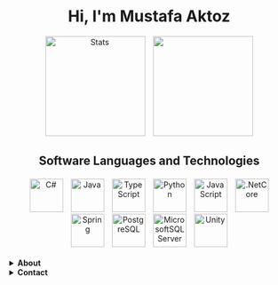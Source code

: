 <div>
  <div align="center">
  <h1>Hi, I'm Mustafa Aktoz</h1>
  <div>
    <a href="https://github-readme-stats.vercel.app/api?username=MustafaAktoz&show_icons=true&theme=tokyonight&hide_border=true"><img style="height: 180px; margin-left: 5px; margin-right: 5px;" src="https://github-readme-stats.vercel.app/api?username=MustafaAktoz&show_icons=true&theme=tokyonight&hide_border=true" alt="Stats"/></a>
    <a href="https://github-readme-stats.vercel.app/api/top-langs/?username=MustafaAktoz&layout=compact&theme=tokyonight&hide_border=true"><img style="height: 180px; margin-left: 5px; margin-right: 5px;" src="https://github-readme-stats.vercel.app/api/top-langs/?username=MustafaAktoz&layout=compact&theme=tokyonight&hide_border=true" alt=""/></a>
  </div>
    <div>
      <h2>Software Languages and Technologies</h2>
      <div style="margin-top: 20px;">
        <img style="height: 60px; width: 60px; margin-left: 5px; margin-right: 5px;" src="https://cdn.jsdelivr.net/gh/devicons/devicon/icons/csharp/csharp-original.svg" alt="C#"/>
        <img style="height: 60px; width: 60px; margin-left: 5px; margin-right: 5px;" src="https://cdn.jsdelivr.net/gh/devicons/devicon/icons/java/java-original-wordmark.svg" alt="Java"/>
        <img style="height: 60px; width: 60px; margin-left: 5px; margin-right: 5px;" src="https://cdn.jsdelivr.net/gh/devicons/devicon/icons/typescript/typescript-original.svg" alt="TypeScript"/>
        <img style="height: 60px; width: 60px; margin-left: 5px; margin-right: 5px;" src="https://cdn.jsdelivr.net/gh/devicons/devicon/icons/python/python-original.svg" alt="Python"/>
        <img style="height: 60px; width: 60px; margin-left: 5px; margin-right: 5px;" src="https://cdn.jsdelivr.net/gh/devicons/devicon/icons/javascript/javascript-original.svg" alt="JavaScript"/>
        <img style="height: 60px; width: 60px; margin-left: 5px; margin-right: 5px;" src="https://cdn.jsdelivr.net/gh/devicons/devicon/icons/dotnetcore/dotnetcore-original.svg" alt=".NetCore"/>
        <img style="height: 60px; width: 60px; margin-left: 5px; margin-right: 5px;" src="https://cdn.jsdelivr.net/gh/devicons/devicon/icons/spring/spring-original.svg" alt="Spring"/>
        <img style="height: 60px; width: 60px; margin-left: 5px; margin-right: 5px;" src="https://cdn.jsdelivr.net/gh/devicons/devicon/icons/postgresql/postgresql-original-wordmark.svg" alt="PostgreSQL"/>
        <img style="height: 60px; width: 60px; margin-left: 5px; margin-right: 5px;" src="https://cdn.jsdelivr.net/gh/devicons/devicon/icons/microsoftsqlserver/microsoftsqlserver-plain.svg" alt="MicrosoftSQLServer"/>
        <img style="height: 60px; width: 60px; margin-left: 5px; margin-right: 5px;" src="https://cdn.jsdelivr.net/gh/devicons/devicon/icons/unity/unity-original.svg" alt="Unity"/>
      </div>
    </div>
  </div>
  <br>
  <details>
    <summary><strong>About</strong></summary>
    <div>
      <ul>
        <li>I'm 23 years old.</li>
        <li>I'm Full Stack software developer.</li>
        <li>I’m currently learning Clean Architecture.</li>
      </ul>
    </div>
  </details>
  <details>
    <summary><strong>Contact</strong></summary>
    <div align="center">
      <h2>Contant Addresses</h2>
      <a href="https://www.linkedin.com/in/mustafa-aktoz-694724223/"><img style="height: 60px; width: 60px; margin-left: 5px; margin-right: 5px;" src="https://cdn.jsdelivr.net/gh/devicons/devicon/icons/linkedin/linkedin-original.svg"></a>
    </div>
  </details>
</div>
